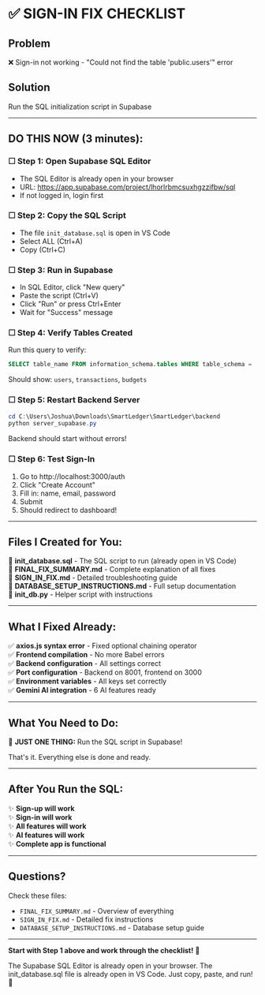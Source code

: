# ✅ SIGN-IN FIX CHECKLIST

## Problem
❌ Sign-in not working - "Could not find the table 'public.users'" error

## Solution
Run the SQL initialization script in Supabase

---

## DO THIS NOW (3 minutes):

### ☐ Step 1: Open Supabase SQL Editor
- The SQL Editor is already open in your browser
- URL: https://app.supabase.com/project/lhorlrbmcsuxhgzzifbw/sql
- If not logged in, login first

### ☐ Step 2: Copy the SQL Script
- The file `init_database.sql` is open in VS Code
- Select ALL (Ctrl+A)
- Copy (Ctrl+C)

### ☐ Step 3: Run in Supabase
- In SQL Editor, click "New query"
- Paste the script (Ctrl+V)
- Click "Run" or press Ctrl+Enter
- Wait for "Success" message

### ☐ Step 4: Verify Tables Created
Run this query to verify:
```sql
SELECT table_name FROM information_schema.tables WHERE table_schema = 'public';
```
Should show: `users`, `transactions`, `budgets`

### ☐ Step 5: Restart Backend Server
```powershell
cd C:\Users\Joshua\Downloads\SmartLedger\SmartLedger\backend
python server_supabase.py
```
Backend should start without errors!

### ☐ Step 6: Test Sign-In
1. Go to http://localhost:3000/auth
2. Click "Create Account"
3. Fill in: name, email, password
4. Submit
5. Should redirect to dashboard!

---

## Files I Created for You:

📄 **init_database.sql** - The SQL script to run (already open in VS Code)  
📄 **FINAL_FIX_SUMMARY.md** - Complete explanation of all fixes  
📄 **SIGN_IN_FIX.md** - Detailed troubleshooting guide  
📄 **DATABASE_SETUP_INSTRUCTIONS.md** - Full setup documentation  
📄 **init_db.py** - Helper script with instructions  

---

## What I Fixed Already:

✅ **axios.js syntax error** - Fixed optional chaining operator  
✅ **Frontend compilation** - No more Babel errors  
✅ **Backend configuration** - All settings correct  
✅ **Port configuration** - Backend on 8001, frontend on 3000  
✅ **Environment variables** - All keys set correctly  
✅ **Gemini AI integration** - 6 AI features ready  

---

## What You Need to Do:

🎯 **JUST ONE THING:** Run the SQL script in Supabase!

That's it. Everything else is done and ready.

---

## After You Run the SQL:

✨ **Sign-up will work**  
✨ **Sign-in will work**  
✨ **All features will work**  
✨ **AI features will work**  
✨ **Complete app is functional**  

---

## Questions?

Check these files:
- `FINAL_FIX_SUMMARY.md` - Overview of everything
- `SIGN_IN_FIX.md` - Detailed fix instructions
- `DATABASE_SETUP_INSTRUCTIONS.md` - Database setup guide

---

**Start with Step 1 above and work through the checklist!** 🚀

The Supabase SQL Editor is already open in your browser.
The init_database.sql file is already open in VS Code.
Just copy, paste, and run! 🎯
